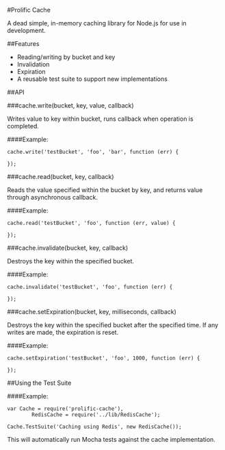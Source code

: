 #Prolific Cache

A dead simple, in-memory caching library for Node.js for use in development.

##Features

- Reading/writing by bucket and key
- Invalidation
- Expiration
- A reusable test suite to support new implementations

##API

###cache.write(bucket, key, value, callback)

Writes value to key within bucket, runs callback when operation is completed.

####Example:

	cache.write('testBucket', 'foo', 'bar', function (err) {
		
	});

###cache.read(bucket, key, callback)

Reads the value specified within the bucket by key, and returns value through asynchronous callback.

####Example:

	cache.read('testBucket', 'foo', function (err, value) {
		
	});

###cache.invalidate(bucket, key, callback)

Destroys the key within the specified bucket.

####Example:

	cache.invalidate('testBucket', 'foo', function (err) {
		
	});

###cache.setExpiration(bucket, key, milliseconds, callback)

Destroys the key within the specified bucket after the specified time. If any writes are made, the expiration is reset.

####Example:

	cache.setExpiration('testBucket', 'foo', 1000, function (err) {
		
	});
	
##Using the Test Suite

####Example:

	var Cache = require('prolific-cache'),
			RedisCache = require('../lib/RedisCache');
			
	Cache.TestSuite('Caching using Redis', new RedisCache());
	
This will automatically run Mocha tests against the cache implementation.